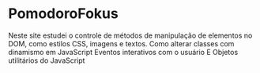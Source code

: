 # PomodoroFokus
Neste site estudei o controle de métodos de manipulação de elementos no DOM, como estilos CSS, imagens e textos.
Como alterar classes com dinamismo em JavaScript
Eventos interativos com o usuário
E Objetos utilitários do JavaScript

